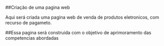 
##Criação de uma pagina web

Aqui será criada uma pagina web de venda de produtos eletronicos, com recurso de pagameto.

##Essa pagina será construida com o objetivo de aprimoramento das competencias abordadas 

##
